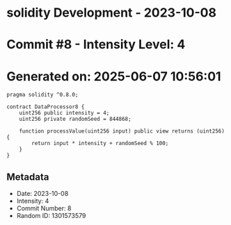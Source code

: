 ﻿# solidity Development - 2023-10-08
# Commit #8 - Intensity Level: 4
# Generated on: 2025-06-07 10:56:01
```solidity
pragma solidity ^0.8.0;

contract DataProcessor8 {
    uint256 public intensity = 4;
    uint256 private randomSeed = 844868;

    function processValue(uint256 input) public view returns (uint256) {
        return input * intensity + randomSeed % 100;
    }
}
```
## Metadata
- Date: 2023-10-08
- Intensity: 4
- Commit Number: 8
- Random ID: 1301573579
